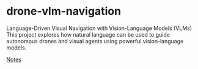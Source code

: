 # drone-vlm-navigation
Language-Driven Visual Navigation with Vision-Language Models (VLMs) This project explores how natural language can be used to guide autonomous drones and visual agents using powerful vision-language models.


[Notes](https://www.notion.so/Tasks-1e2d854f643080d2a067d381d8c4cb4d)
